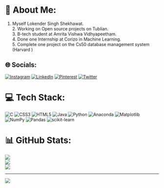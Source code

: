 # 💫 About Me:
1. Myself Lokender Singh Shekhawat.<br>2. Working on Open source projects on Tublian.<br>3. B-tech student at Amrita Vishwa Vidhyapeetham.<br>4. Done one Internship at Corizo in Machine Learning.<br>5. Complete one project on the Cs50 database management system (Harvard )<br>


## 🌐 Socials:
[![Instagram](https://img.shields.io/badge/Instagram-%23E4405F.svg?logo=Instagram&logoColor=white)](https://instagram.com/shekhawat.123g) [![LinkedIn](https://img.shields.io/badge/LinkedIn-%230077B5.svg?logo=linkedin&logoColor=white)](https://linkedin.com/in/lokender-singh-shekhawat-240423291) [![Pinterest](https://img.shields.io/badge/Pinterest-%23E60023.svg?logo=Pinterest&logoColor=white)](https://pinterest.com/lokendershekhawat092) [![Twitter](https://img.shields.io/badge/Twitter-%231DA1F2.svg?logo=Twitter&logoColor=white)](https://twitter.com/@LokenderSh607) 

# 💻 Tech Stack:
![C](https://img.shields.io/badge/c-%2300599C.svg?style=plastic&logo=c&logoColor=white) ![CSS3](https://img.shields.io/badge/css3-%231572B6.svg?style=plastic&logo=css3&logoColor=white) ![HTML5](https://img.shields.io/badge/html5-%23E34F26.svg?style=plastic&logo=html5&logoColor=white) ![Java](https://img.shields.io/badge/java-%23ED8B00.svg?style=plastic&logo=openjdk&logoColor=white) ![Python](https://img.shields.io/badge/python-3670A0?style=plastic&logo=python&logoColor=ffdd54) ![Anaconda](https://img.shields.io/badge/Anaconda-%2344A833.svg?style=plastic&logo=anaconda&logoColor=white) ![Matplotlib](https://img.shields.io/badge/Matplotlib-%23ffffff.svg?style=plastic&logo=Matplotlib&logoColor=black) ![NumPy](https://img.shields.io/badge/numpy-%23013243.svg?style=plastic&logo=numpy&logoColor=white) ![Pandas](https://img.shields.io/badge/pandas-%23150458.svg?style=plastic&logo=pandas&logoColor=white) ![scikit-learn](https://img.shields.io/badge/scikit--learn-%23F7931E.svg?style=plastic&logo=scikit-learn&logoColor=white)
# 📊 GitHub Stats:
![](https://github-readme-stats.vercel.app/api?username=Shekhawat34&theme=highcontrast&hide_border=false&include_all_commits=true&count_private=true)<br/>
![](https://github-readme-streak-stats.herokuapp.com/?user=Shekhawat34&theme=highcontrast&hide_border=false)<br/>
![](https://github-readme-stats.vercel.app/api/top-langs/?username=Shekhawat34&theme=highcontrast&hide_border=false&include_all_commits=true&count_private=true&layout=compact)

---
[![](https://visitcount.itsvg.in/api?id=Shekhawat34&icon=0&color=0)](https://visitcount.itsvg.in)

<!-- Proudly created with GPRM ( https://gprm.itsvg.in ) -->
